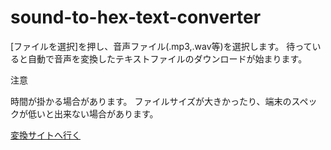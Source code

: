 # sound-to-hex-text-converter

[ファイルを選択]を押し、音声ファイル(.mp3,.wav等)を選択します。
待っていると自動で音声を変換したテキストファイルのダウンロードが始まります。


注意

時間が掛かる場合があります。
ファイルサイズが大きかったり、端末のスペックが低いと出来ない場合があります。

[変換サイトへ行く](https://1a291109a6.github.io/sound-to-hex-text-converter/)
